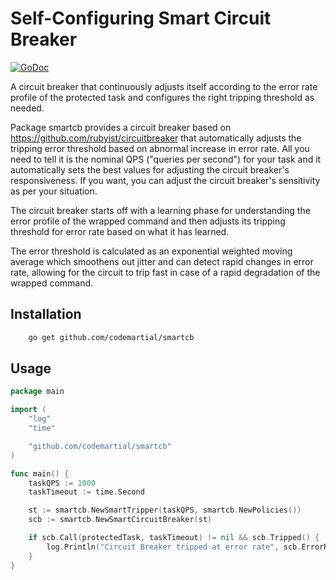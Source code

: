 # Self-Configuring Smart Circuit Breaker

[![GoDoc](https://godoc.org/github.com/codemartial/smartcb?status.svg)](https://godoc.org/github.com/codemartial/smartcb)

A circuit breaker that continuously adjusts itself according to the error rate profile of the protected task and configures the right tripping threshold as needed.

Package smartcb provides a circuit breaker based on https://github.com/rubyist/circuitbreaker that automatically adjusts the tripping error threshold based on abnormal increase in error rate. All you need to tell it is the nominal QPS ("queries per second") for your task and it automatically sets the best values for adjusting the circuit breaker's responsiveness. If you want, you can adjust the circuit breaker's sensitivity as per your situation.

The circuit breaker starts off with a learning phase for understanding the error profile of the wrapped command and then adjusts its tripping threshold for error rate based on what it has learned.

The error threshold is calculated as an exponential weighted moving average which smoothens out jitter and can detect rapid changes in error rate, allowing for the circuit to trip fast in case of a rapid degradation of the wrapped command.

## Installation
```sh
    go get github.com/codemartial/smartcb
```

## Usage
```go
package main

import (
	"log"
	"time"

	"github.com/codemartial/smartcb"
)

func main() {
	taskQPS := 1000
	taskTimeout := time.Second

	st := smartcb.NewSmartTripper(taskQPS, smartcb.NewPolicies())
	scb := smartcb.NewSmartCircuitBreaker(st)

	if scb.Call(protectedTask, taskTimeout) != nil && scb.Tripped() {
		log.Println("Circuit Breaker tripped at error rate", scb.ErrorRate(), "Normal error rate was ", st.LearnedRate())
	}
}
```
